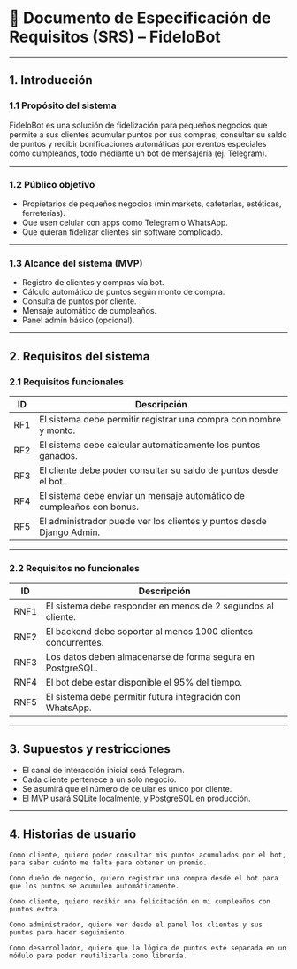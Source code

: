 # 📄 Documento de Especificación de Requisitos (SRS) – FideloBot

---

## 1. Introducción

### 1.1 Propósito del sistema

FideloBot es una solución de fidelización para pequeños negocios que permite a sus clientes acumular puntos por sus compras, consultar su saldo de puntos y recibir bonificaciones automáticas por eventos especiales como cumpleaños, todo mediante un bot de mensajería (ej. Telegram).

---

### 1.2 Público objetivo

- Propietarios de pequeños negocios (minimarkets, cafeterías, estéticas, ferreterías).
- Que usen celular con apps como Telegram o WhatsApp.
- Que quieran fidelizar clientes sin software complicado.

---

### 1.3 Alcance del sistema (MVP)

- Registro de clientes y compras vía bot.
- Cálculo automático de puntos según monto de compra.
- Consulta de puntos por cliente.
- Mensaje automático de cumpleaños.
- Panel admin básico (opcional).

---

## 2. Requisitos del sistema

### 2.1 Requisitos funcionales

| ID | Descripción                                                                 |
|----|-----------------------------------------------------------------------------|
| RF1 | El sistema debe permitir registrar una compra con nombre y monto.         |
| RF2 | El sistema debe calcular automáticamente los puntos ganados.              |
| RF3 | El cliente debe poder consultar su saldo de puntos desde el bot.          |
| RF4 | El sistema debe enviar un mensaje automático de cumpleaños con bonus.     |
| RF5 | El administrador puede ver los clientes y puntos desde Django Admin.      |

---

### 2.2 Requisitos no funcionales

| ID  | Descripción                                                                 |
|-----|-----------------------------------------------------------------------------|
| RNF1 | El sistema debe responder en menos de 2 segundos al cliente.              |
| RNF2 | El backend debe soportar al menos 1000 clientes concurrentes.             |
| RNF3 | Los datos deben almacenarse de forma segura en PostgreSQL.                |
| RNF4 | El bot debe estar disponible el 95% del tiempo.                           |
| RNF5 | El sistema debe permitir futura integración con WhatsApp.                 |

---

## 3. Supuestos y restricciones

- El canal de interacción inicial será Telegram.
- Cada cliente pertenece a un solo negocio.
- Se asumirá que el número de celular es único por cliente.
- El MVP usará SQLite localmente, y PostgreSQL en producción.

---

## 4. Historias de usuario

```plaintext
Como cliente, quiero poder consultar mis puntos acumulados por el bot, para saber cuánto me falta para obtener un premio.

Como dueño de negocio, quiero registrar una compra desde el bot para que los puntos se acumulen automáticamente.

Como cliente, quiero recibir una felicitación en mi cumpleaños con puntos extra.

Como administrador, quiero ver desde el panel los clientes y sus puntos para hacer seguimiento.

Como desarrollador, quiero que la lógica de puntos esté separada en un módulo para poder reutilizarla como librería.
